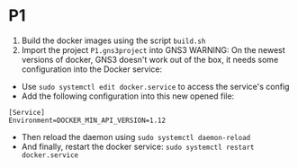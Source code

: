 # P1

1. Build the docker images using the script `build.sh`
2. Import the project `P1.gns3project` into GNS3
WARNING: On the newest versions of docker, GNS3 doesn't work out of the box, it needs some configuration into the Docker service:
- Use `sudo systemctl edit docker.service` to access the service's config
- Add the following configuration into this new opened file:
```
[Service]
Environment=DOCKER_MIN_API_VERSION=1.12
```
- Then reload the daemon using `sudo systemctl daemon-reload`
- And finally, restart the docker service: `sudo systemctl restart docker.service`